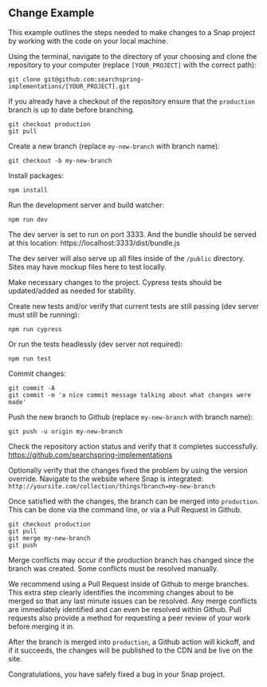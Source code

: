 ## Change Example
This example outlines the steps needed to make changes to a Snap project by working with the code on your local machine.

Using the terminal, navigate to the directory of your choosing and clone the repository to your computer (replace `[YOUR_PROJECT]` with the correct path):
```shell
git clone git@github.com:searchspring-implementations/[YOUR_PROJECT].git
```

If you already have a checkout of the repository ensure that the `production` branch is up to date before branching.

```shell
git checkout production
git pull
```

Create a new branch (replace `my-new-branch` with branch name):

```shell
git checkout -b my-new-branch
```

Install packages:
```shell
npm install
```

Run the development server and build watcher:
```shell
npm run dev
```

The dev server is set to run on port 3333. And the bundle should be served at this location: https://localhost:3333/dist/bundle.js

The dev server will also serve up all files inside of the `/public` directory. Sites may have mockup files here to test locally.

Make necessary changes to the project. Cypress tests should be updated/added as needed for stability.

Create new tests and/or verify that current tests are still passing (dev server must still be running):
```shell
npm run cypress
```

Or run the tests headlessly (dev server not required):
```shell
npm run test
```

Commit changes:
```shell
git commit -A
git commit -m 'a nice commit message talking about what changes were made'
```

Push the new branch to Github (replace `my-new-branch` with branch name):
```shell
git push -u origin my-new-branch
```

Check the repository action status and verify that it completes successfully. https://github.com/searchspring-implementations

Optionally verify that the changes fixed the problem by using the version override. Navigate to the website where Snap is integrated:  
`http://yoursite.com/collection/things?branch=my-new-branch`

Once satisfied with the changes, the branch can be merged into `production`. This can be done via the command line, or via a Pull Request in Github.

```shell
git checkout production
git pull
git merge my-new-branch
git push
```

Merge conflicts may occur if the production branch has changed since the branch was created. Some conflicts must be resolved manually.

We recommend using a Pull Request inside of Github to merge branches. This extra step clearly identifies the incomming changes about to be merged so that any last minute issues can be resolved. Any merge conflicts are immediately identified and can even be resolved within Github. Pull requests also provide a method for requesting a peer review of your work before merging it in.

After the branch is merged into `production`, a Github action will kickoff, and if it succeeds, the changes will be published to the CDN and be live on the site.

Congratulations, you have safely fixed a bug in your Snap project.
